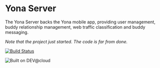 Yona Server
==================================

The Yona Server backs the Yona mobile app, providing user management, buddy relationship management, web traffic classification and buddy messaging.

*Note that the project just started. The code is far from done.*

[![Build Status](https://travis-ci.org/yonadev/yona-server.svg?branch=master)](https://travis-ci.org/yonadev/yona-server)

![Built on DEV@cloud](https://www.cloudbees.com/sites/default/files/styles/large/public/Button-Built-on-CB-1.png)
